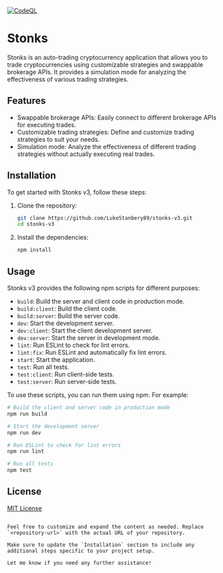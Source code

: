 [![CodeQL](https://github.com/LukeStanbery89/stonks-v3/actions/workflows/codeql.yml/badge.svg)](https://github.com/LukeStanbery89/stonks-v3/actions/workflows/codeql.yml)

# Stonks

Stonks is an auto-trading cryptocurrency application that allows you to trade cryptocurrencies using customizable strategies and swappable brokerage APIs. It provides a simulation mode for analyzing the effectiveness of various trading strategies.

## Features

- Swappable brokerage APIs: Easily connect to different brokerage APIs for executing trades.
- Customizable trading strategies: Define and customize trading strategies to suit your needs.
- Simulation mode: Analyze the effectiveness of different trading strategies without actually executing real trades.

## Installation

To get started with Stonks v3, follow these steps:

1. Clone the repository:

   ```bash
   git clone https://github.com/LukeStanbery89/stonks-v3.git
   cd stonks-v3
   ```

2. Install the dependencies:

   ```bash
   npm install
   ```

## Usage

Stonks v3 provides the following npm scripts for different purposes:

- `build`: Build the server and client code in production mode.
- `build:client`: Build the client code.
- `build:server`: Build the server code.
- `dev`: Start the development server.
- `dev:client`: Start the client development server.
- `dev:server`: Start the server in development mode.
- `lint`: Run ESLint to check for lint errors.
- `lint:fix`: Run ESLint and automatically fix lint errors.
- `start`: Start the application.
- `test`: Run all tests.
- `test:client`: Run client-side tests.
- `test:server`: Run server-side tests.

To use these scripts, you can run them using npm. For example:

```bash
# Build the client and server code in production mode
npm run build

# Start the development server
npm run dev

# Run ESLint to check for lint errors
npm run lint

# Run all tests
npm test
``````

## License

[MIT License](LICENSE)
```

Feel free to customize and expand the content as needed. Replace `<repository-url>` with the actual URL of your repository.

Make sure to update the `Installation` section to include any additional steps specific to your project setup.

Let me know if you need any further assistance!

